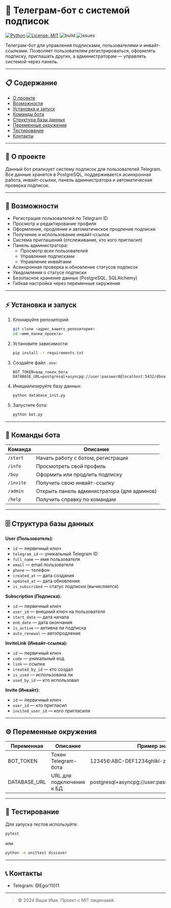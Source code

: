 # 🤖 Телеграм-бот с системой подписок

[![Python](https://img.shields.io/badge/python-3.10%2B-blue)](https://www.python.org/)
[![License: MIT](https://img.shields.io/badge/License-MIT-yellow.svg)](LICENSE)
![build](https://img.shields.io/badge/build-passing-brightgreen)
![issues](https://img.shields.io/badge/issues-0%20open-brightgreen)

Телеграм-бот для управления подписками, пользователями и инвайт-ссылками. Позволяет пользователям регистрироваться, оформлять подписку, приглашать других, а администраторам — управлять системой через панель.

---

## 📋 Содержание

- [О проекте](#о-проекте)
- [Возможности](#возможности)
- [Установка и запуск](#установка-и-запуск)
- [Команды бота](#команды-бота)
- [Структура базы данных](#структура-базы-данных)
- [Переменные окружения](#переменные-окружения)
- [Тестирование](#тестирование)
- [Контакты](#контакты)

---

## 📝 О проекте

Данный бот реализует систему подписок для пользователей Telegram. Все данные хранятся в PostgreSQL, поддерживается асинхронная работа, инвайт-ссылки, панель администратора и автоматическая проверка подписок.

---

## 🚀 Возможности

- Регистрация пользователей по Telegram ID
- Просмотр и редактирование профиля
- Оформление, продление и автоматическое продление подписки
- Получение и использование инвайт-ссылок
- Система приглашений (отслеживание, кто кого пригласил)
- Панель администратора:
  - Просмотр всех пользователей
  - Управление подписками
  - Управление инвайтами
- Асинхронная проверка и обновление статусов подписок
- Уведомления о статусе подписки
- Безопасное хранение данных (PostgreSQL, SQLAlchemy)
- Гибкая настройка через переменные окружения

---

## ⚡ Установка и запуск

1. Клонируйте репозиторий:
   ```bash
   git clone <адрес_вашего_репозитория>
   cd <имя_папки_проекта>
   ```
2. Установите зависимости:
   ```bash
   pip install -r requirements.txt
   ```
3. Создайте файл `.env`:
   ```
   BOT_TOKEN=ваш_токен_бота
   DATABASE_URL=postgresql+asyncpg://user:password@localhost:5432/dbname
   ```
4. Инициализируйте базу данных:
   ```bash
   python database_init.py
   ```
5. Запустите бота:
   ```bash
   python bot.py
   ```

---

## 💬 Команды бота

| Команда      | Описание                                      |
|--------------|-----------------------------------------------|
| `/start`     | Начать работу с ботом, регистрация            |
| `/info`      | Просмотреть свой профиль                      |
| `/buy`       | Оформить или продлить подписку                |
| `/invite`    | Получить свою инвайт-ссылку                   |
| `/admin`     | Открыть панель администратора (для админов)   |
| `/help`      | Получить справку по командам                  |

---

## 🗄️ Структура базы данных

**User (Пользователь):**
- `id` — первичный ключ
- `telegram_id` — уникальный Telegram ID
- `full_name` — имя пользователя
- `email` — email пользователя
- `phone` — телефон
- `created_at` — дата создания
- `updated_at` — дата обновления
- `is_subscribed` — статус подписки (вычисляется)

**Subscription (Подписка):**
- `id` — первичный ключ
- `user_id` — внешний ключ на пользователя
- `start_date` — дата начала
- `end_date` — дата окончания
- `is_active` — активна ли подписка
- `auto_renewal` — автопродление

**InviteLink (Инвайт-ссылка):**
- `id` — первичный ключ
- `code` — уникальный код
- `link` — ссылка
- `created_by_id` — кто создал
- `is_used` — использована ли
- `used_by_id` — кто использовал

**Invite (Инвайт):**
- `id` — первичный ключ
- `user_id` — кто пригласил
- `invited_user_id` — кого пригласили

---

## ⚙️ Переменные окружения

| Переменная      | Описание                        | Пример значения                        |
|-----------------|---------------------------------|----------------------------------------|
| BOT_TOKEN       | Токен Telegram-бота             | 123456:ABC-DEF1234ghIkl-zyx57W2v1u123ew11 |
| DATABASE_URL    | URL для подключения к БД        | postgresql+asyncpg://user:pass@localhost:5432/dbname |

---

## 🧪 Тестирование

Для запуска тестов используйте:

```bash
pytest
```
или
```bash
python -m unittest discover
```

---

## 📞 Контакты

- Telegram: @Egor11011


---

> © 2024 Ваше Имя. Проект с MIT лицензией.
